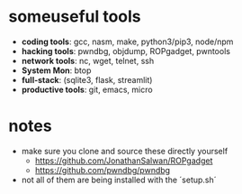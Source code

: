 # someuseful tools
- **coding  tools**: gcc, nasm, make, python3/pip3, node/npm
- **hacking tools**: pwndbg, objdump, ROPgadget, pwntools
- **network tools**: nc, wget, telnet, ssh
- **System Mon**: btop
- **full-stack**: (sqlite3, flask, streamlit)
- **productive tools**: git, emacs, micro

# notes
- make sure you clone and source these directly yourself
  - https://github.com/JonathanSalwan/ROPgadget
  - https://github.com/pwndbg/pwndbg
- not all of them are being installed with the ´setup.sh´
